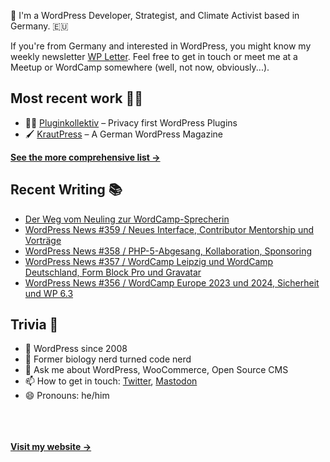 👋 I'm a WordPress Developer, Strategist, and Climate Activist based in Germany. 🇪🇺

If you're from Germany and interested in WordPress, you might know my weekly newsletter [WP Letter](https://wpletter.de/). Feel free to get in touch or meet me at a Meetup or WordCamp somewhere (well, not now, obviously...).


## Most recent work 👷‍♂️

- 👨‍💻 [Pluginkollektiv](https://github.com/pluginkollektiv) – Privacy first WordPress Plugins
- 🖌️ [KrautPress](https://krautpress.de) – A German WordPress Magazine

**[See the more comprehensive list &rarr;](https://simonkraft.com/what-i-do)**


## Recent Writing 📚

<!-- BLOG-POST-LIST:START -->
- [Der Weg vom Neuling zur WordCamp-Sprecherin](https://feed.krautpress.de/link/14419/16242959/neuling-zu-sprecherin)
- [WordPress News #359 / Neues Interface, Contributor Mentorship und Vorträge](https://feed.wpletter.de/link/14399/16242975/359)
- [WordPress News #358 / PHP-5-Abgesang, Kollaboration, Sponsoring](https://feed.wpletter.de/link/14399/16229379/358)
- [WordPress News #357 / WordCamp Leipzig und WordCamp Deutschland, Form Block Pro und Gravatar](https://feed.wpletter.de/link/14399/16217731/357)
- [WordPress News #356 / WordCamp Europe 2023 und 2024, Sicherheit und WP 6.3](https://feed.wpletter.de/link/14399/16185035/356)
<!-- BLOG-POST-LIST:END -->


## Trivia 🤪

- 👴 WordPress since 2008
- 🌱 Former biology nerd turned code nerd
- 💬 Ask me about WordPress, WooCommerce, Open Source CMS
- 📫 How to get in touch: [Twitter](https://twitter.com/krafit), [Mastodon](https://dewp.space/@simon)
- 😄 Pronouns: he/him

<br/><br/><br/>
**[Visit my website &rarr;](https://simonkraft.com)**